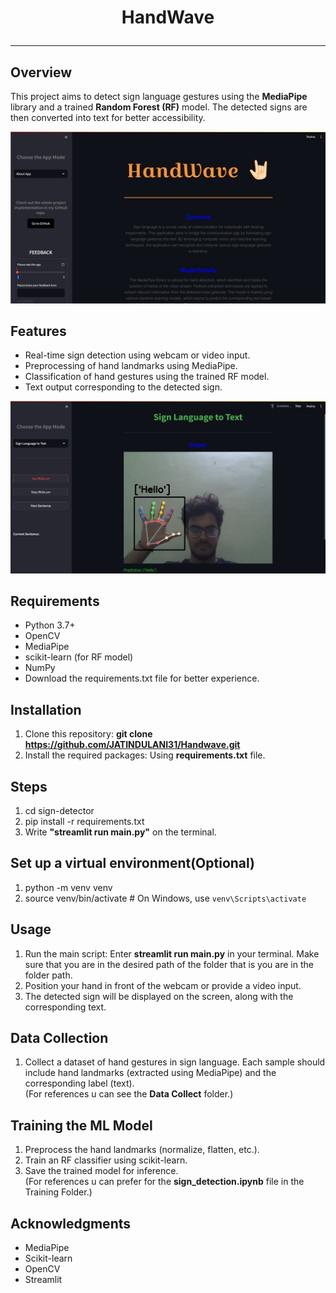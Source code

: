 <h1 align="center">HandWave<hr></h1>

## Overview
This project aims to detect sign language gestures using the <b>MediaPipe</b> library and a trained <b>Random Forest (RF)</b> model. The detected signs are then converted into text for better accessibility.
<br>

<div align = "center">
  <img src = "app_preview.png">
<br>
</div>

## Features
- Real-time sign detection using webcam or video input.
- Preprocessing of hand landmarks using MediaPipe.
- Classification of hand gestures using the trained RF model.
- Text output corresponding to the detected sign.

<div align = "center">
  <img src = "app_preview1.png">
<br>
</div>

## Requirements
- Python 3.7+
- OpenCV
- MediaPipe
- scikit-learn (for RF model)
- NumPy
- Download the requirements.txt file for better experience.

## Installation
1. Clone this repository: <b>git clone https://github.com/JATINDULANI31/Handwave.git</b>
2. Install the required packages: Using <b>requirements.txt</b> file.

## Steps
1. cd sign-detector
2. pip install -r requirements.txt
3. Write <b>"streamlit run main.py"</b> on the terminal. 
   
## Set up a virtual environment(Optional)
1. python -m venv venv
2. source venv/bin/activate  # On Windows, use `venv\Scripts\activate`

## Usage
1. Run the main script: Enter <b>streamlit run main.py</b> in your terminal. Make sure that you are in the desired path of the folder that is you are in the folder path.
2. Position your hand in front of the webcam or provide a video input.
3. The detected sign will be displayed on the screen, along with the corresponding text.

## Data Collection 
1. Collect a dataset of hand gestures in sign language. Each sample should include hand landmarks (extracted using MediaPipe) and the corresponding label (text).<br>
(For references u can see the <b>Data Collect</b> folder.)

## Training the ML Model
1. Preprocess the hand landmarks (normalize, flatten, etc.).
2. Train an RF classifier using scikit-learn.
3. Save the trained model for inference.<br>
(For references u can prefer for the <b>sign_detection.ipynb</b> file in the Training Folder.)

## Acknowledgments
- MediaPipe
- Scikit-learn
- OpenCV
- Streamlit

